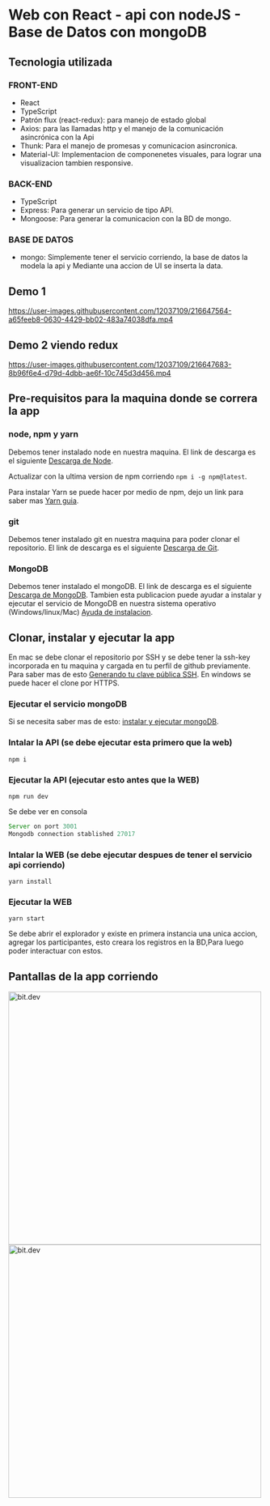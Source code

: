 # Web con React - api con nodeJS - Base de Datos con mongoDB

## Tecnologia utilizada
### FRONT-END
- React
- TypeScript
- Patrón flux (react-redux): para manejo de estado global
- Axios: para las llamadas http y el manejo de la comunicación asincrónica con la Api
- Thunk: Para el manejo de promesas y comunicacion asincronica.
- Material-UI: Implementacion de componenetes visuales, para lograr una visualizacion tambien responsive.

### BACK-END
- TypeScript
- Express: Para generar un servicio de tipo API.
- Mongoose: Para generar la comunicacion con la BD de mongo.

### BASE DE DATOS
- mongo: Simplemente tener el servicio corriendo, la base de datos la modela la api y Mediante una accion de UI se inserta la data.

## Demo 1

https://user-images.githubusercontent.com/12037109/216647564-a65feeb8-0630-4429-bb02-483a74038dfa.mp4

## Demo 2 viendo redux

https://user-images.githubusercontent.com/12037109/216647683-8b96f6e4-d79d-4dbb-ae6f-10c745d3d456.mp4



## Pre-requisitos para la maquina donde se correra la app

### node, npm y yarn
Debemos tener instalado node en nuestra maquina.
El link de descarga es el siguiente [Descarga de Node](https://nodejs.org/es/download/).

Actualizar con la ultima version de npm corriendo `npm i -g npm@latest`.

Para instalar Yarn se puede hacer por medio de npm, dejo un link para saber mas [Yarn guia](https://classic.yarnpkg.com/en/docs/install#mac-stable).

### git
Debemos tener instalado git en nuestra maquina para poder clonar el repositorio.
El link de descarga es el siguiente [Descarga de Git](https://git-scm.com/book/es/v2/Inicio---Sobre-el-Control-de-Versiones-Instalaci%C3%B3n-de-Git).

### MongoDB
Debemos tener instalado el mongoDB.
El link de descarga es el siguiente [Descarga de MongoDB](https://www.mongodb.com/try/download/community).
Tambien esta publicacion puede ayudar a instalar y ejecutar el servicio de MongoDB en nuestra sistema operativo (Windows/linux/Mac) [Ayuda de instalacion](https://platzi.com/blog/como-instalar-mongodb-en-window-linux-y-mac/?utm_source=google&utm_medium=cpc&utm_campaign=18798607679&utm_adgroup=&utm_content=&gclid=Cj0KCQiA2-2eBhClARIsAGLQ2RkX9m2H6igSEByrulktMKQy8JI_8n6qOPflwlQ4aYNvtSoAJLTHEIoaAg1vEALw_wcB&gclsrc=aw.ds).

## Clonar, instalar y ejecutar la app

En mac se debe clonar el repositorio por SSH y se debe tener la ssh-key incorporada en tu maquina y cargada en tu perfil de github previamente.
Para saber mas de esto [Generando tu clave pública SSH](https://git-scm.com/book/es/v2/Git-en-el-Servidor-Generando-tu-clave-p%C3%BAblica-SSH).
En windows se puede hacer el clone por HTTPS.

### Ejecutar el servicio mongoDB
Si se necesita saber mas de esto: [instalar y ejecutar mongoDB](https://platzi.com/blog/como-instalar-mongodb-en-window-linux-y-mac/?utm_source=google&utm_medium=cpc&utm_campaign=18798607679&utm_adgroup=&utm_content=&gclid=Cj0KCQiA2-2eBhClARIsAGLQ2RkX9m2H6igSEByrulktMKQy8JI_8n6qOPflwlQ4aYNvtSoAJLTHEIoaAg1vEALw_wcB&gclsrc=aw.ds).

### Intalar la API (se debe ejecutar esta primero que la web)
`npm i`

### Ejecutar la API (ejecutar esto antes que la WEB)
`npm run dev`

Se debe ver en consola 

```jsx 
Server on port 3001
Mongodb connection stablished 27017
```


### Intalar la WEB (se debe ejecutar despues de tener el servicio api corriendo)
`yarn install`

### Ejecutar la WEB
`yarn start`

Se debe abrir el explorador y existe en primera instancia una unica accion, agregar los participantes, esto creara los registros en la BD,Para luego poder interactuar con estos.

## Pantallas de la app corriendo
 <p>
  <img height="auto" width="500" src="https://user-images.githubusercontent.com/12037109/216645448-40640ae5-01c0-413a-892d-ac21e90a073a.jpeg" alt="bit.dev" title="Home" loading="lazy" />
  <img height="auto" width="500" src="https://user-images.githubusercontent.com/12037109/216645576-6bf3d5ce-6976-4a6f-a8aa-dcc25878f498.jpeg" alt="bit.dev" title="Home" loading="lazy" />
</p>


